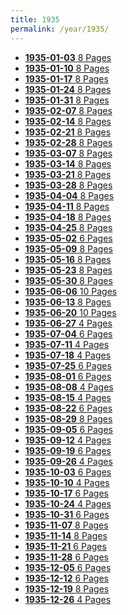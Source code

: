 ```yaml
---
title: 1935
permalink: /year/1935/
---
```


<ul class="taxonomy__index">
<li><a href="/issues/hydro-review-1935-01-03"><strong>1935-01-03</strong> <span class="taxonomy__count">8 Pages</span></a></li>
<li><a href="/issues/hydro-review-1935-01-10"><strong>1935-01-10</strong> <span class="taxonomy__count">8 Pages</span></a></li>
<li><a href="/issues/hydro-review-1935-01-17"><strong>1935-01-17</strong> <span class="taxonomy__count">8 Pages</span></a></li>
<li><a href="/issues/hydro-review-1935-01-24"><strong>1935-01-24</strong> <span class="taxonomy__count">8 Pages</span></a></li>
<li><a href="/issues/hydro-review-1935-01-31"><strong>1935-01-31</strong> <span class="taxonomy__count">8 Pages</span></a></li>
<li><a href="/issues/hydro-review-1935-02-07"><strong>1935-02-07</strong> <span class="taxonomy__count">8 Pages</span></a></li>
<li><a href="/issues/hydro-review-1935-02-14"><strong>1935-02-14</strong> <span class="taxonomy__count">8 Pages</span></a></li>
<li><a href="/issues/hydro-review-1935-02-21"><strong>1935-02-21</strong> <span class="taxonomy__count">8 Pages</span></a></li>
<li><a href="/issues/hydro-review-1935-02-28"><strong>1935-02-28</strong> <span class="taxonomy__count">8 Pages</span></a></li>
<li><a href="/issues/hydro-review-1935-03-07"><strong>1935-03-07</strong> <span class="taxonomy__count">8 Pages</span></a></li>
<li><a href="/issues/hydro-review-1935-03-14"><strong>1935-03-14</strong> <span class="taxonomy__count">8 Pages</span></a></li>
<li><a href="/issues/hydro-review-1935-03-21"><strong>1935-03-21</strong> <span class="taxonomy__count">8 Pages</span></a></li>
<li><a href="/issues/hydro-review-1935-03-28"><strong>1935-03-28</strong> <span class="taxonomy__count">8 Pages</span></a></li>
<li><a href="/issues/hydro-review-1935-04-04"><strong>1935-04-04</strong> <span class="taxonomy__count">8 Pages</span></a></li>
<li><a href="/issues/hydro-review-1935-04-11"><strong>1935-04-11</strong> <span class="taxonomy__count">8 Pages</span></a></li>
<li><a href="/issues/hydro-review-1935-04-18"><strong>1935-04-18</strong> <span class="taxonomy__count">8 Pages</span></a></li>
<li><a href="/issues/hydro-review-1935-04-25"><strong>1935-04-25</strong> <span class="taxonomy__count">8 Pages</span></a></li>
<li><a href="/issues/hydro-review-1935-05-02"><strong>1935-05-02</strong> <span class="taxonomy__count">6 Pages</span></a></li>
<li><a href="/issues/hydro-review-1935-05-09"><strong>1935-05-09</strong> <span class="taxonomy__count">8 Pages</span></a></li>
<li><a href="/issues/hydro-review-1935-05-16"><strong>1935-05-16</strong> <span class="taxonomy__count">8 Pages</span></a></li>
<li><a href="/issues/hydro-review-1935-05-23"><strong>1935-05-23</strong> <span class="taxonomy__count">8 Pages</span></a></li>
<li><a href="/issues/hydro-review-1935-05-30"><strong>1935-05-30</strong> <span class="taxonomy__count">8 Pages</span></a></li>
<li><a href="/issues/hydro-review-1935-06-06"><strong>1935-06-06</strong> <span class="taxonomy__count">10 Pages</span></a></li>
<li><a href="/issues/hydro-review-1935-06-13"><strong>1935-06-13</strong> <span class="taxonomy__count">8 Pages</span></a></li>
<li><a href="/issues/hydro-review-1935-06-20"><strong>1935-06-20</strong> <span class="taxonomy__count">10 Pages</span></a></li>
<li><a href="/issues/hydro-review-1935-06-27"><strong>1935-06-27</strong> <span class="taxonomy__count">4 Pages</span></a></li>
<li><a href="/issues/hydro-review-1935-07-04"><strong>1935-07-04</strong> <span class="taxonomy__count">6 Pages</span></a></li>
<li><a href="/issues/hydro-review-1935-07-11"><strong>1935-07-11</strong> <span class="taxonomy__count">4 Pages</span></a></li>
<li><a href="/issues/hydro-review-1935-07-18"><strong>1935-07-18</strong> <span class="taxonomy__count">4 Pages</span></a></li>
<li><a href="/issues/hydro-review-1935-07-25"><strong>1935-07-25</strong> <span class="taxonomy__count">6 Pages</span></a></li>
<li><a href="/issues/hydro-review-1935-08-01"><strong>1935-08-01</strong> <span class="taxonomy__count">6 Pages</span></a></li>
<li><a href="/issues/hydro-review-1935-08-08"><strong>1935-08-08</strong> <span class="taxonomy__count">4 Pages</span></a></li>
<li><a href="/issues/hydro-review-1935-08-15"><strong>1935-08-15</strong> <span class="taxonomy__count">4 Pages</span></a></li>
<li><a href="/issues/hydro-review-1935-08-22"><strong>1935-08-22</strong> <span class="taxonomy__count">6 Pages</span></a></li>
<li><a href="/issues/hydro-review-1935-08-29"><strong>1935-08-29</strong> <span class="taxonomy__count">8 Pages</span></a></li>
<li><a href="/issues/hydro-review-1935-09-05"><strong>1935-09-05</strong> <span class="taxonomy__count">6 Pages</span></a></li>
<li><a href="/issues/hydro-review-1935-09-12"><strong>1935-09-12</strong> <span class="taxonomy__count">4 Pages</span></a></li>
<li><a href="/issues/hydro-review-1935-09-19"><strong>1935-09-19</strong> <span class="taxonomy__count">6 Pages</span></a></li>
<li><a href="/issues/hydro-review-1935-09-26"><strong>1935-09-26</strong> <span class="taxonomy__count">4 Pages</span></a></li>
<li><a href="/issues/hydro-review-1935-10-03"><strong>1935-10-03</strong> <span class="taxonomy__count">6 Pages</span></a></li>
<li><a href="/issues/hydro-review-1935-10-10"><strong>1935-10-10</strong> <span class="taxonomy__count">4 Pages</span></a></li>
<li><a href="/issues/hydro-review-1935-10-17"><strong>1935-10-17</strong> <span class="taxonomy__count">6 Pages</span></a></li>
<li><a href="/issues/hydro-review-1935-10-24"><strong>1935-10-24</strong> <span class="taxonomy__count">4 Pages</span></a></li>
<li><a href="/issues/hydro-review-1935-10-31"><strong>1935-10-31</strong> <span class="taxonomy__count">6 Pages</span></a></li>
<li><a href="/issues/hydro-review-1935-11-07"><strong>1935-11-07</strong> <span class="taxonomy__count">8 Pages</span></a></li>
<li><a href="/issues/hydro-review-1935-11-14"><strong>1935-11-14</strong> <span class="taxonomy__count">8 Pages</span></a></li>
<li><a href="/issues/hydro-review-1935-11-21"><strong>1935-11-21</strong> <span class="taxonomy__count">6 Pages</span></a></li>
<li><a href="/issues/hydro-review-1935-11-28"><strong>1935-11-28</strong> <span class="taxonomy__count">6 Pages</span></a></li>
<li><a href="/issues/hydro-review-1935-12-05"><strong>1935-12-05</strong> <span class="taxonomy__count">6 Pages</span></a></li>
<li><a href="/issues/hydro-review-1935-12-12"><strong>1935-12-12</strong> <span class="taxonomy__count">6 Pages</span></a></li>
<li><a href="/issues/hydro-review-1935-12-19"><strong>1935-12-19</strong> <span class="taxonomy__count">8 Pages</span></a></li>
<li><a href="/issues/hydro-review-1935-12-26"><strong>1935-12-26</strong> <span class="taxonomy__count">4 Pages</span></a></li>
</ul>
